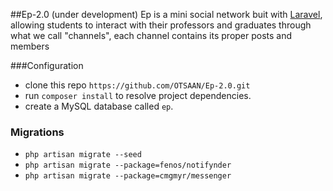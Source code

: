 ##Ep-2.0 (under development)
Ep is a mini social network buit with [Laravel](http://laravel.com), allowing students to interact with their professors and graduates through what we call "channels", each channel contains its proper posts and members

###Configuration

- clone this repo `https://github.com/OTSAAN/Ep-2.0.git`
- run `composer install` to resolve project dependencies.
- create a MySQL database called `ep`.


### Migrations

 - `php artisan migrate --seed`
 - `php artisan migrate --package=fenos/notifynder`
 - `php artisan migrate --package=cmgmyr/messenger`